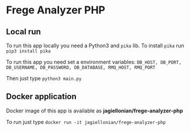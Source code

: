 # Frege Analyzer PHP

## Local run
To run this app locally you need a Python3 and `pika` lib.
To install `pika` run `pip3 install pika`

To run this app you need set a environment variables: `DB_HOST, DB_PORT, DB_USERNAME, DB_PASSWORD, DB_DATABASE, RMQ_HOST, RMQ_PORT`

Then just type `python3 main.py`

## Docker application
Docker image of this app is available as **jagiellonian/frege-analyzer-php**

To run just type `docker run -it jagiellonian/frege-analyzer-php`
